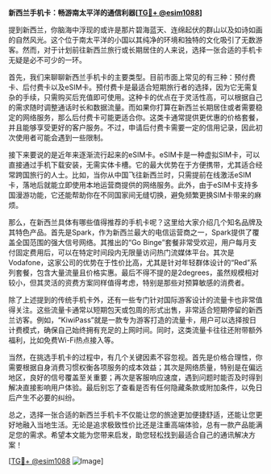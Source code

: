 **新西兰手机卡：畅游南太平洋的通信利器[[TG💪+ @esim1088](https://t.me/s/esim1088)]**

提到新西兰，你脑海中浮现的或许是那片碧海蓝天、连绵起伏的群山以及如诗如画的自然风光。这个位于南太平洋的小国以其纯净的环境和独特的文化吸引了无数游客。然而，对于计划前往新西兰旅行或长期居住的人来说，选择一张合适的手机卡无疑是必不可少的一环。

首先，我们来聊聊新西兰手机卡的主要类型。目前市面上常见的有三种：预付费卡、后付费卡以及eSIM卡。预付费卡是最适合短期旅行者的选择，因为它无需复杂的手续，只需购买后充值即可使用。这种卡的优点在于灵活性高，可以根据自己的需求随时调整通话时长和数据流量。而如果你打算在新西兰长期居住或者需要稳定的网络服务，那么后付费卡可能更适合你。这类卡通常提供更优惠的价格套餐，并且能够享受更好的客户服务。不过，申请后付费卡需要一定的信用记录，因此初次使用者可能会遇到一些限制。

接下来要说的是近年来逐渐流行起来的eSIM卡。eSIM卡是一种虚拟SIM卡，可以直接通过手机下载安装，无需实体卡槽。它的最大优势在于方便携带，尤其适合经常跨国旅行的人士。比如，当你从中国飞往新西兰时，只需提前在线激活eSIM卡，落地后就能立即使用本地运营商提供的网络服务。此外，由于eSIM卡支持多国漫游功能，它还能帮助你在不同国家间无缝切换，避免频繁更换SIM卡带来的麻烦。

那么，在新西兰具体有哪些值得推荐的手机卡呢？这里给大家介绍几个知名品牌及其特色产品。首先是Spark，作为新西兰最大的电信运营商之一，Spark提供了覆盖全国范围的强大信号网络。其推出的“Go Binge”套餐非常受欢迎，用户每月支付固定费用后，可以在特定时间段内无限量访问热门流媒体平台。其次是Vodafone，这家公司的优势在于性价比高，尤其是针对年轻群体设计的“Red”系列套餐，包含大量流量且价格实惠。最后不得不提的是2degrees，虽然规模相对较小，但其灵活的资费方案同样值得考虑，特别是那些对预算敏感的消费者。

除了上述提到的传统手机卡外，还有一些专门针对国际游客设计的流量卡也非常值得关注。这些流量卡通常以短期包天或包周的形式出售，非常适合短期停留的新西兰访客。例如，“KiwiPass”就是一款专为游客打造的流量卡，用户可以选择按日计费模式，确保自己始终拥有充足的上网时间。同时，这类流量卡往往还附带额外福利，比如免费Wi-Fi热点接入等。

当然，在挑选手机卡的过程中，有几个关键因素不容忽视。首先是价格合理性，你需要根据自身消费习惯权衡各项服务的成本效益；其次是网络质量，特别是在偏远地区，良好的信号覆盖至关重要；再次是客服响应速度，遇到问题时能否及时得到解决直接影响用户体验。最后别忘了查看是否有任何隐藏条款或附加条件，以免日后产生不必要的纠纷。

总之，选择一张合适的新西兰手机卡不仅能让您的旅途更加便捷舒适，还能让您更好地融入当地生活。无论是追求极致性价比还是注重高端体验，总有一款产品能满足您的需求。希望本文能为您带来启发，助您轻松找到最适合自己的通讯解决方案！

[[TG💪+ @esim1088](https://t.me/s/esim1088) ![Image](https://i.postimg.cc/4NQfJmqS/Snipaste-2025-05-13-00-14-12.png)]